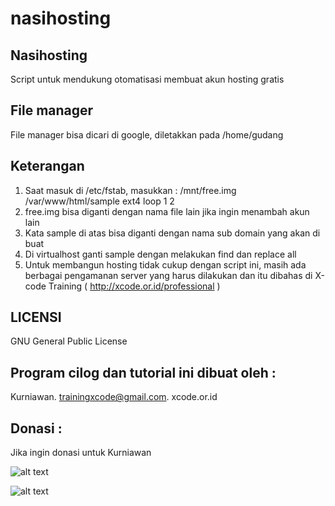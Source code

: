 # nasihosting
Nasihosting
-----------
Script untuk mendukung otomatisasi membuat akun hosting gratis

File manager
------------
File manager bisa dicari di google, diletakkan pada /home/gudang

Keterangan
----------
1. Saat masuk di /etc/fstab, masukkan : /mnt/free.img /var/www/html/sample ext4 loop 1 2
2. free.img bisa diganti dengan nama file lain jika ingin menambah akun lain
3. Kata sample di atas bisa diganti dengan nama sub domain yang akan di buat
4. Di virtualhost ganti sample dengan melakukan find dan replace all 
5. Untuk membangun hosting tidak cukup dengan script ini, masih ada berbagai pengamanan server yang harus dilakukan dan itu dibahas di X-code Training ( http://xcode.or.id/professional )

LICENSI
------- 
GNU General Public License 


Program cilog dan tutorial ini dibuat oleh :
--------------------------------------------
Kurniawan. trainingxcode@gmail.com. 
xcode.or.id


Donasi :
--------
Jika ingin donasi untuk Kurniawan

![alt text](http://xcodeserver.my.id/gofood.png)

![alt text](http://xcodeserver.my.id/gopay.png)
